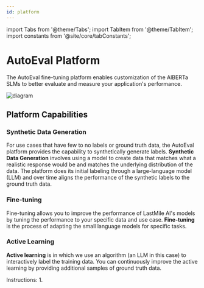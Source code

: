 ```yaml
---
id: platform
---
```


import Tabs from '@theme/Tabs';
import TabItem from '@theme/TabItem';
import constants from '@site/core/tabConstants';

# AutoEval Platform

The AutoEval fine-tuning platform enables customization of the AlBERTa SLMs to better evaluate and measure your application's performance.

![diagram](https://github-production-user-asset-6210df.s3.amazonaws.com/129882602/371702361-5f9b7d24-6e5b-49e4-b333-4e3b0988a6ef.png?X-Amz-Algorithm=AWS4-HMAC-SHA256&X-Amz-Credential=AKIAVCODYLSA53PQK4ZA%2F20241008%2Fus-east-1%2Fs3%2Faws4_request&X-Amz-Date=20241008T222653Z&X-Amz-Expires=300&X-Amz-Signature=aa7efc6145bf342e37b171de84015ac00a18987785c3541474ae869854c4a007&X-Amz-SignedHeaders=host)
## Platform Capabilities

### Synthetic Data Generation
For use cases that have few to no labels or ground truth data, the AutoEval platform provides the capability to synthetically generate labels. **Synthetic Data Generation** involves using a model to create data that matches what a realistic response would be and matches the underlying distribution of the data. The platform does its initial labeling through a large-language model (LLM) and over time aligns the performance of the synthetic labels to the ground truth data.

### Fine-tuning
Fine-tuning allows you to improve the performance of LastMile AI's models by tuning the performance to your specific data and use case. **Fine-tuning** is the process of adapting the small language models for specific tasks.


### Active Learning
**Active learning** is in which we use an algorithm (an LLM in this case) to interactively label the training data. You can continuously improve the active learning by providing additional samples of ground truth data.

Instructions:
1. 